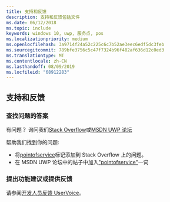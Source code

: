 ```yaml
---
title: 支持和反馈
description: 支持和反馈包括文件
ms.date: 06/12/2018
ms.topic: include
keywords: windows 10, uwp, 服务点, pos
ms.localizationpriority: medium
ms.openlocfilehash: 3a9714f24a52c225c6c7b52ae3eec6edf5dc3feb
ms.sourcegitcommit: 789bfe3756c5c47f7324b96f482af636d12c0ed3
ms.translationtype: MT
ms.contentlocale: zh-CN
ms.lasthandoff: 08/09/2019
ms.locfileid: "68912283"
---
```

## <a name="support-and-feedback"></a>支持和反馈

### <a name="find-answers-to-your-questions"></a>查找问题的答案

有问题？ 询问我们[Stack Overflow](https://aka.ms/pos-stackoverflow)或[MSDN UWP 论坛](https://social.msdn.microsoft.com/Forums/en-US/home?forum=wpdevelop&filter=alltypes&sort=relevancedesc&searchTerm=%5Bpointofservice%5D)

帮助我们找到你的问题:
- 将[pointofservice](https://aka.ms/pos-stackoverflow)标记添加到 Stack Overflow 上的问题。 
- 在 MSDN UWP 论坛中的帖子中加入["pointofservice"](https://social.msdn.microsoft.com/Forums/en-US/home?forum=wpdevelop&filter=alltypes&sort=relevancedesc&searchTerm=%5Bpointofservice%5D)一词

### <a name="make-feature-suggestions-or-give-feedback"></a>提出功能建议或提供反馈
请参阅[开发人员反馈 UserVoice](https://wpdev.uservoice.com/forums/110705-universal-windows-platform?category_id=202594)。